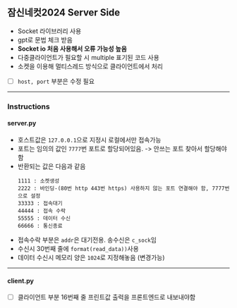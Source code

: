 ## 잠신네컷2024 Server Side

 - Socket 라이브러리 사용
 - gpt로 문법 체크 받음
 - **Socket io 처음 사용해서 오류 가능성 높음**
 - 다중클라이언트가 필요할 시 multiple 표기된 코드 사용
 - 소켓을 이용해 멀티스레드 방식으로 클라이언트에서 처리
 - [ ] ```host, port``` 부분은 수정 필요

***

### Instructions

#### server.py

 - 호스트값은 ```127.0.0.1```으로 지정시 로컬에서만 접속가능
 - 포트는 임의의 값인 ```7777```번 포트로 할당되어있음. -> 안쓰는 포트 찾아서 할당해야함
 - 반환되는 값은 다음과 같음
    ```
    1111 : 소켓생성
    2222 : 바인딩-(80번 http 443번 https) 사용하지 않는 포트 연결해야 함, 7777번으로 설정
    33333 : 접속대기
    44444 : 접속 수락
    55555 : 데이터 수신
    66666 : 통신종료
   ```
  - 접속수락 부분은 ```addr```은 대기전용. 송수신은 ```c_sock```임
  - 수신시 30번째 줄에 ```format(read_data))```사용
  - 데이터 수신시 메모리 양은 ```1024```로 지정해놓음 (변경가능)

***

#### client.py
 - [ ] 클라이언트 부분 16번째 줄 프린트값 출럭을 프론트엔드로 내보내야함